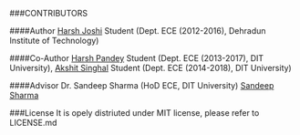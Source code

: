 ###CONTRIBUTORS

####Author
[Harsh Joshi](mailto:me.harsh.joshi@gmail.com) Student (Dept. ECE (2012-2016), Dehradun Institute of Technology)

####Co-Author
[Harsh Pandey](mailto:harsh020596@gmail.com) Student (Dept. ECE (2013-2017), DIT University), 
[Akshit Singhal](mailto:akshitsinghal96@gmail.com) Student (Dept. ECE (2014-2018), DIT University)

####Advisor
Dr. Sandeep Sharma (HoD ECE, DIT University)
[Sandeep Sharma](mailto:tek.learn@gmail.com)

###License
It is opely distriuted under MIT license, please refer to LICENSE.md